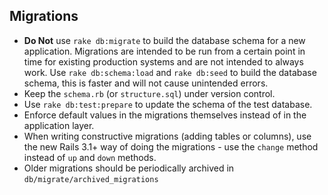 ## Migrations

* **Do Not** use `rake db:migrate` to build the database schema for a new application.
  Migrations are intended to be run from a certain point in time for existing production
  systems and are not intended to always work. Use `rake db:schema:load` and `rake db:seed`
  to build the database schema, this is faster and will not cause unintended errors.
* Keep the `schema.rb` (or `structure.sql`) under version control.
* Use `rake db:test:prepare` to update the schema of the test database.
* Enforce default values in the migrations themselves instead of in
  the application layer.
* When writing constructive migrations (adding tables or columns), use
  the new Rails 3.1+ way of doing the migrations - use the `change`
  method instead of `up` and `down` methods.
* Older migrations should be periodically archived in `db/migrate/archived_migrations`
